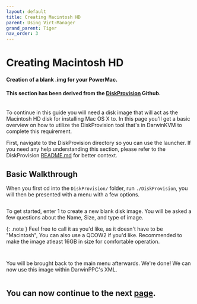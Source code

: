 ```yaml
---
layout: default
title: Creating Macintosh HD
parent: Using Virt-Manager
grand_parent: Tiger
nav_order: 3
---
```


# Creating Macintosh HD
#### Creation of a blank .img for your PowerMac.
#### This section has been derived from the <a href="https://github.com/royalgraphx/DiskProvision">DiskProvision</a> Github.

<br>
To continue in this guide you will need a disk image that will act as the Macintosh HD disk for installing Mac OS X to. In this page you'll get a basic overview on how to utilize the DiskProvision tool that's in DarwinKVM to complete this requirement.

First, navigate to the DiskProvision directory so you can use the launcher. If you need any help understanding this section, please refer to the DiskProvision [README.md](https://github.com/royalgraphx/DiskProvision/blob/main/README.md) for better context.

## Basic Walkthrough

When you first cd into the ``DiskProvision/`` folder, run ``./DiskProvision``, you will then be presented with a menu with a few options.

<a href="https://raw.githubusercontent.com/royalgraphx/DarwinKVM/main/docs/assets/DiskProvisionMainMenu.png"><img src="../../../../assets/DiskProvisionMainMenu.png" alt=""></a>

To get started, enter 1 to create a new blank disk image. You will be asked a few questions about the Name, Size, and type of image.

{: .note }
Feel free to call it as you'd like, as it doesn't have to be "Macintosh", You can also use a QCOW2 if you'd like. Recommended to make the image atleast 16GB in size for comfortable operation.

<a href="https://raw.githubusercontent.com/royalgraphx/DarwinKVM/main/docs/assets/DiskProvisionCreatingPPCHDD.png"><img src="../../../../assets/DiskProvisionCreatingPPCHDD.png" alt=""></a>

<a href="https://raw.githubusercontent.com/royalgraphx/DarwinKVM/main/docs/assets/DiskProvisionPowerPCImagesDB.png"><img src="../../../../assets/DiskProvisionPowerPCImagesDB.png" alt=""></a>

You will be brought back to the main menu afterwards. We're done! We can now use this image within DarwinPPC's XML.

<a href="https://raw.githubusercontent.com/royalgraphx/DarwinKVM/main/docs/assets/DiskProvisionMainMenu.png"><img src="../../../../assets/DiskProvisionMainMenu.png" alt=""></a>

## You can now continue to the next <a href="../03-ConfiguringXML">page</a>.
